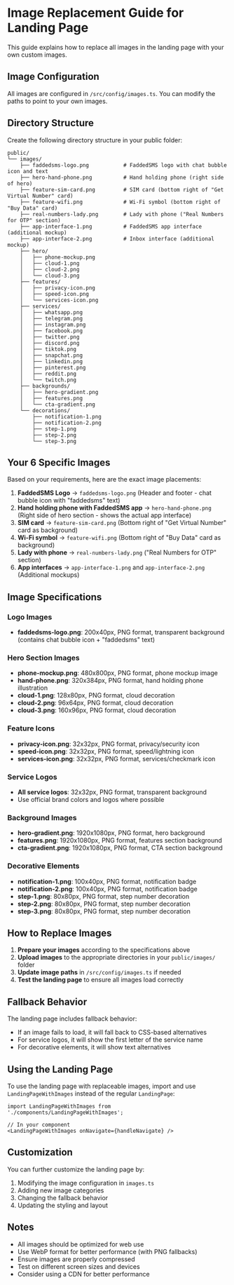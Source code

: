 # Image Replacement Guide for Landing Page

This guide explains how to replace all images in the landing page with your own custom images.

## Image Configuration

All images are configured in `/src/config/images.ts`. You can modify the paths to point to your own images.

## Directory Structure

Create the following directory structure in your public folder:

```
public/
└── images/
    ├── faddedsms-logo.png           # FaddedSMS logo with chat bubble icon and text
    ├── hero-hand-phone.png          # Hand holding phone (right side of hero)
    ├── feature-sim-card.png         # SIM card (bottom right of "Get Virtual Number" card)
    ├── feature-wifi.png             # Wi-Fi symbol (bottom right of "Buy Data" card)
    ├── real-numbers-lady.png        # Lady with phone ("Real Numbers for OTP" section)
    ├── app-interface-1.png          # FaddedSMS app interface (additional mockup)
    ├── app-interface-2.png          # Inbox interface (additional mockup)
    ├── hero/
    │   ├── phone-mockup.png
    │   ├── cloud-1.png
    │   ├── cloud-2.png
    │   └── cloud-3.png
    ├── features/
    │   ├── privacy-icon.png
    │   ├── speed-icon.png
    │   └── services-icon.png
    ├── services/
    │   ├── whatsapp.png
    │   ├── telegram.png
    │   ├── instagram.png
    │   ├── facebook.png
    │   ├── twitter.png
    │   ├── discord.png
    │   ├── tiktok.png
    │   ├── snapchat.png
    │   ├── linkedin.png
    │   ├── pinterest.png
    │   ├── reddit.png
    │   └── twitch.png
    ├── backgrounds/
    │   ├── hero-gradient.png
    │   ├── features.png
    │   └── cta-gradient.png
    └── decorations/
        ├── notification-1.png
        ├── notification-2.png
        ├── step-1.png
        ├── step-2.png
        └── step-3.png
```

## Your 6 Specific Images

Based on your requirements, here are the exact image placements:

1. **FaddedSMS Logo** → `faddedsms-logo.png` (Header and footer - chat bubble icon with "faddedsms" text)
2. **Hand holding phone with FaddedSMS app** → `hero-hand-phone.png` (Right side of hero section - shows the actual app interface)
3. **SIM card** → `feature-sim-card.png` (Bottom right of "Get Virtual Number" card as background)
4. **Wi-Fi symbol** → `feature-wifi.png` (Bottom right of "Buy Data" card as background)
5. **Lady with phone** → `real-numbers-lady.png` ("Real Numbers for OTP" section)
6. **App interfaces** → `app-interface-1.png` and `app-interface-2.png` (Additional mockups)

## Image Specifications

### Logo Images
- **faddedsms-logo.png**: 200x40px, PNG format, transparent background (contains chat bubble icon + "faddedsms" text)

### Hero Section Images
- **phone-mockup.png**: 480x800px, PNG format, phone mockup image
- **hand-phone.png**: 320x384px, PNG format, hand holding phone illustration
- **cloud-1.png**: 128x80px, PNG format, cloud decoration
- **cloud-2.png**: 96x64px, PNG format, cloud decoration
- **cloud-3.png**: 160x96px, PNG format, cloud decoration

### Feature Icons
- **privacy-icon.png**: 32x32px, PNG format, privacy/security icon
- **speed-icon.png**: 32x32px, PNG format, speed/lightning icon
- **services-icon.png**: 32x32px, PNG format, services/checkmark icon

### Service Logos
- **All service logos**: 32x32px, PNG format, transparent background
- Use official brand colors and logos where possible

### Background Images
- **hero-gradient.png**: 1920x1080px, PNG format, hero background
- **features.png**: 1920x1080px, PNG format, features section background
- **cta-gradient.png**: 1920x1080px, PNG format, CTA section background

### Decorative Elements
- **notification-1.png**: 100x40px, PNG format, notification badge
- **notification-2.png**: 100x40px, PNG format, notification badge
- **step-1.png**: 80x80px, PNG format, step number decoration
- **step-2.png**: 80x80px, PNG format, step number decoration
- **step-3.png**: 80x80px, PNG format, step number decoration

## How to Replace Images

1. **Prepare your images** according to the specifications above
2. **Upload images** to the appropriate directories in your `public/images/` folder
3. **Update image paths** in `/src/config/images.ts` if needed
4. **Test the landing page** to ensure all images load correctly

## Fallback Behavior

The landing page includes fallback behavior:
- If an image fails to load, it will fall back to CSS-based alternatives
- For service logos, it will show the first letter of the service name
- For decorative elements, it will show text alternatives

## Using the Landing Page

To use the landing page with replaceable images, import and use `LandingPageWithImages` instead of the regular `LandingPage`:

```tsx
import LandingPageWithImages from './components/LandingPageWithImages';

// In your component
<LandingPageWithImages onNavigate={handleNavigate} />
```

## Customization

You can further customize the landing page by:
1. Modifying the image configuration in `images.ts`
2. Adding new image categories
3. Changing the fallback behavior
4. Updating the styling and layout

## Notes

- All images should be optimized for web use
- Use WebP format for better performance (with PNG fallbacks)
- Ensure images are properly compressed
- Test on different screen sizes and devices
- Consider using a CDN for better performance
